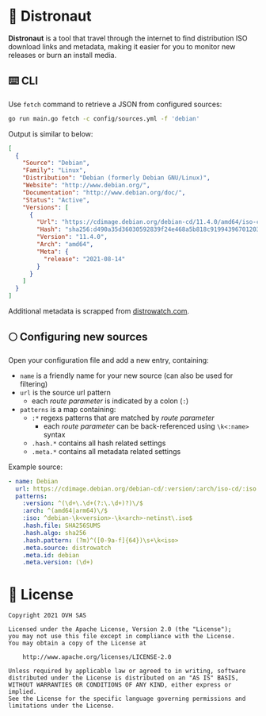 # 🚀 Distronaut

**Distronaut** is a tool that travel through the internet to find distribution ISO download links and metadata, making it easier for you to monitor new releases or burn an install media.

## ⌨️ CLI

Use `fetch` command to retrieve a JSON from configured sources:
```bash
go run main.go fetch -c config/sources.yml -f 'debian'
```

Output is similar to below:
```json
[
  {
    "Source": "Debian",
    "Family": "Linux",
    "Distribution": "Debian (formerly Debian GNU/Linux)",
    "Website": "http://www.debian.org/",
    "Documentation": "http://www.debian.org/doc/",
    "Status": "Active",
    "Versions": [
      {
        "Url": "https://cdimage.debian.org/debian-cd/11.4.0/amd64/iso-cd/debian-11.4.0-amd64-netinst.iso",
        "Hash": "sha256:d490a35d36030592839f24e468a5b818c919943967012037d6ab3d65d030ef7f",
        "Version": "11.4.0",
        "Arch": "amd64",
        "Meta": {
          "release": "2021-08-14"
        }
      }
    ]
  }
]
```

Additional metadata is scrapped from [distrowatch.com](https://distrowatch.com).

## 🌕 Configuring new sources

Open your configuration file and add a new entry, containing:
- `name` is a friendly name for your new source (can also be used for filtering)
- `url` is the source url pattern
  - each *route parameter* is indicated by a colon (`:`)
- `patterns` is a map containing:
  - `:*` regexs patterns that are matched by *route parameter*
    - each *route parameter* can be back-referenced using `\k<:name>` syntax
  - `.hash.*` contains all hash related settings 
  - `.meta.*` contains all metadata related settings

Example source:
```yml
- name: Debian
  url: https://cdimage.debian.org/debian-cd/:version/:arch/iso-cd/:iso
  patterns:
    :version: ^(\d+\.\d+(?:\.\d+)?)\/$
    :arch: ^(amd64|arm64)\/$
    :iso: ^debian-\k<version>-\k<arch>-netinst\.iso$
    .hash.file: SHA256SUMS
    .hash.algo: sha256
    .hash.pattern: (?m)^([0-9a-f]{64})\s+\k<iso>
    .meta.source: distrowatch
    .meta.id: debian
    .meta.version: (\d+)
```

# 📜 License
 
```
Copyright 2021 OVH SAS
 
Licensed under the Apache License, Version 2.0 (the "License");
you may not use this file except in compliance with the License.
You may obtain a copy of the License at
 
    http://www.apache.org/licenses/LICENSE-2.0
 
Unless required by applicable law or agreed to in writing, software
distributed under the License is distributed on an "AS IS" BASIS,
WITHOUT WARRANTIES OR CONDITIONS OF ANY KIND, either express or implied.
See the License for the specific language governing permissions and
limitations under the License.
```